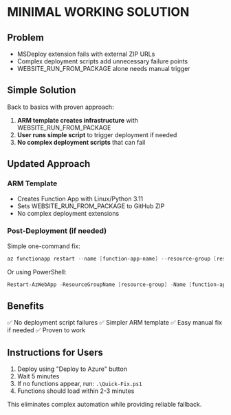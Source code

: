 # MINIMAL WORKING SOLUTION

## Problem
- MSDeploy extension fails with external ZIP URLs
- Complex deployment scripts add unnecessary failure points
- WEBSITE_RUN_FROM_PACKAGE alone needs manual trigger

## Simple Solution
Back to basics with proven approach:

1. **ARM template creates infrastructure** with WEBSITE_RUN_FROM_PACKAGE
2. **User runs simple script** to trigger deployment if needed
3. **No complex deployment scripts** that can fail

## Updated Approach

### ARM Template
- Creates Function App with Linux/Python 3.11
- Sets WEBSITE_RUN_FROM_PACKAGE to GitHub ZIP
- No complex deployment extensions

### Post-Deployment (if needed)
Simple one-command fix:
```powershell
az functionapp restart --name [function-app-name] --resource-group [resource-group]
```

Or using PowerShell:
```powershell
Restart-AzWebApp -ResourceGroupName [resource-group] -Name [function-app-name]
```

## Benefits
✅ No deployment script failures
✅ Simpler ARM template
✅ Easy manual fix if needed
✅ Proven to work

## Instructions for Users
1. Deploy using "Deploy to Azure" button
2. Wait 5 minutes
3. If no functions appear, run: `.\Quick-Fix.ps1`
4. Functions should load within 2-3 minutes

This eliminates complex automation while providing reliable fallback.
